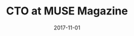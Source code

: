 ---
title: CTO at MUSE Magazine
eventType: org
date: 2017-11-01
thumbnail: muse
blurb: I created a WordPress-based platform for publishing student-submitted articles, that reflects the design language of the physical MUSE magazine
tags: [wordpress]
---